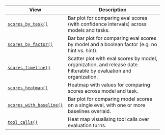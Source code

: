 | View | Description |
|------------------------------------|------------------------------------|
| [`scores_by_task()`](view-scores-by-task.qmd) | Bar plot for comparing eval scores (with confidence intervals) across models and tasks. |
| [`scores_by_factor()`](view-scores-by-factor.qmd) | Bar bar plot for comparing eval scores by model and a boolean factor (e.g. no hint vs. hint).  |
| [`scores_timeline()`](view-scores-timeline.qmd) | Scatter plot with eval scores by model, organization, and release date. Filterable by evaluation and organization. |
| [`scores_heatmap()`](view-scores-heatmap.qmd) |  Heatmap with values for comparing scores across model and task. |
| [`scores_with_baseline()`](view-scores-with-baseline.qmd) | Bar plot for comparing model scores on a single eval, with one or more baselines overlaid. |
| [`tool_calls()`](view-tool-calls.qmd) | Heat map visualising tool calls over evaluation turns. |



